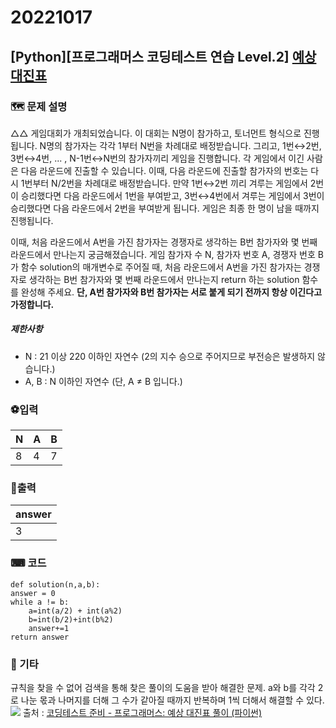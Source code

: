 # 20221017
## [Python][프로그래머스 코딩테스트 연습 Level.2]  [예상 대진표](https://school.programmers.co.kr/learn/courses/30/lessons/12985)

### 🗺 문제 설명

△△ 게임대회가 개최되었습니다. 이 대회는 N명이 참가하고, 토너먼트 형식으로 진행됩니다. N명의 참가자는 각각 1부터 N번을 차례대로 배정받습니다. 그리고, 1번↔2번, 3번↔4번, ... , N-1번↔N번의 참가자끼리 게임을 진행합니다. 각 게임에서 이긴 사람은 다음 라운드에 진출할 수 있습니다. 이때, 다음 라운드에 진출할 참가자의 번호는 다시 1번부터 N/2번을 차례대로 배정받습니다. 만약 1번↔2번 끼리 겨루는 게임에서 2번이 승리했다면 다음 라운드에서 1번을 부여받고, 3번↔4번에서 겨루는 게임에서 3번이 승리했다면 다음 라운드에서 2번을 부여받게 됩니다. 게임은 최종 한 명이 남을 때까지 진행됩니다.

이때, 처음 라운드에서 A번을 가진 참가자는 경쟁자로 생각하는 B번 참가자와 몇 번째 라운드에서 만나는지 궁금해졌습니다. 게임 참가자 수 N, 참가자 번호 A, 경쟁자 번호 B가 함수 solution의 매개변수로 주어질 때, 처음 라운드에서 A번을 가진 참가자는 경쟁자로 생각하는 B번 참가자와 몇 번째 라운드에서 만나는지 return 하는 solution 함수를 완성해 주세요.  **단, A번 참가자와 B번 참가자는 서로 붙게 되기 전까지 항상 이긴다고 가정합니다.**


##### 제한사항
-   N : 21  이상 220  이하인 자연수 (2의 지수 승으로 주어지므로 부전승은 발생하지 않습니다.)
-   A, B : N 이하인 자연수 (단, A ≠ B 입니다.)

### ⚽입력
|N|A|B|
|--|--|--|
|8 |4|7|


### 🥇출력
|answer|
|--|
| 3 |

### ⌨ 코드
	def solution(n,a,b):
    answer = 0
    while a != b:
        a=int(a/2) + int(a%2)
        b=int(b/2)+int(b%2)
        answer+=1
    return answer

### 👀 기타
규칙을 찾을 수 없어 검색을 통해 찾은 풀이의 도움을 받아 해결한 문제.
a와 b를 각각 2로 나눈 몫과 나머지를 더해 그 수가 같아질 때까지 반복하며 1씩 더해서 해결할 수 있다.
![](https://k.kakaocdn.net/dn/bpi3oL/btq8zyCnybV/5ikd7ByUDV2nN23QmTIJfK/img.png)
출처 : [코딩테스트 준비 - 프로그래머스: 예상 대진표 풀이 (파이썬)](https://eunhee-programming.tistory.com/m/145)
